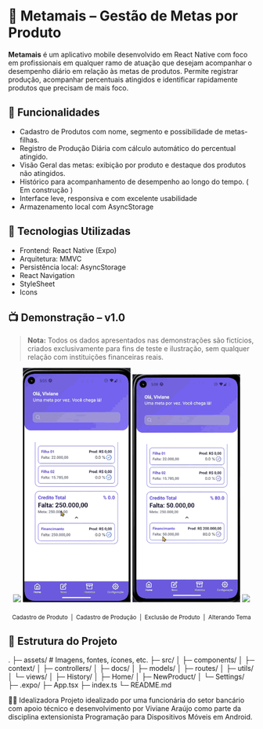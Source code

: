 # 📱 Metamais – Gestão de Metas por Produto
**Metamais** é um aplicativo mobile desenvolvido em React Native com foco em profissionais em qualquer ramo de atuação que desejam acompanhar o desempenho diário em relação às metas de produtos.
Permite registrar produção, acompanhar percentuais atingidos e identificar rapidamente produtos que precisam de mais foco.

## 🚀 Funcionalidades
- Cadastro de Produtos com nome, segmento e possibilidade de metas-filhas.
- Registro de Produção Diária com cálculo automático do percentual atingido.
- Visão Geral das metas: exibição por produto e destaque dos produtos não atingidos.
- Histórico para acompanhamento de desempenho ao longo do tempo. ( Em construção )
- Interface leve, responsiva e com excelente usabilidade
- Armazenamento local com AsyncStorage


## 🧱 Tecnologias Utilizadas
- Frontend: React Native (Expo)
- Arquitetura: MMVC
- Persistência local: AsyncStorage
- React Navigation
- StyleSheet
- Icons

## 📺 Demonstração – v1.0

> **Nota:** Todos os dados apresentados nas demonstrações são fictícios, criados exclusivamente para fins de teste e ilustração, sem qualquer relação com instituições financeiras reais.

<p align="center">
  <img src="src/docs/Cadastro_420.gif" width="220"/>
  <img src="src/docs/producao_420.gif" width="220"/>
  <img src="src/docs/Exclusao_420.gif" width="220"/>
  <img src="src/docs/tema_420.gif" width="220"/>
</p>

<p align="center">
  <sub>Cadastro de Produto &nbsp;|&nbsp; Cadastro de Produção &nbsp;|&nbsp; Exclusão de Produto &nbsp;|&nbsp; Alterando Tema</sub>
</p>

## 📁 Estrutura do Projeto

.
├─ assets/ # Imagens, fontes, ícones, etc.
├─ src/
│ ├─ components/ 
│ ├─ context/ 
│ ├─ controllers/ 
│ ├─ docs/ 
│ ├─ models/ 
│ ├─ routes/ 
│ ├─ utils/
│ └─ views/ 
│ ├─ History/
│ ├─ Home/
│ ├─ NewProduct/
│ └─ Settings/
├─ .expo/ 
├─ App.tsx 
├─ index.ts 
└─ README.md        


👩‍💼 Idealizadora
Projeto idealizado por uma funcionária do setor bancário com apoio técnico e desenvolvimento por Viviane Araújo como parte da disciplina extensionista Programação para Dispositivos Móveis em Android.
